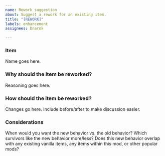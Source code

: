 ```yaml
---
name: Rework suggestion
about: Suggest a rework for an existing item.
title: "[REWORK]"
labels: enhancement
assignees: Dnarok

---
```


### Item
Name goes here.

### Why should the item be reworked?
Reasoning goes here.

### How should the item be reworked?
Changes go here. Include before/after to make discussion easier.

### Considerations
When would you want the new behavior vs. the old behavior? Which survivors like the new behavior more/less? Does this new behavior overlap with any existing vanilla items, any items within this mod, or other popular mods?
